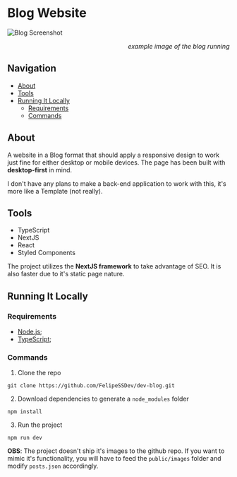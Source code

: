 # Blog Website

![Blog Screenshot](https://media.discordapp.net/attachments/891214266668036126/907901876513701938/unknown.png?width=1242&height=650)

<p align="right">
  <i>example image of the blog running</i>
</p>

## Navigation
- [About](#about)
- [Tools](#tools)
- [Running It Locally](#running-it-locally)
  - [Requirements](#requirements)
  - [Commands](#commands)

## About

A website in a Blog format that should apply a responsive design to work just fine for either desktop or mobile devices. The page has been built with **desktop-first** in mind.

I don't have any plans to make a back-end application to work with this, it's more like a Template (not really).

## Tools

- TypeScript
- NextJS
- React
- Styled Components

The project utilizes the **NextJS framework** to take advantage of SEO. It is also faster due to it's static page nature.

## Running It Locally

### Requirements

- [Node.js](https://nodejs.org/en/);
- [TypeScript](https://www.typescriptlang.org);

### Commands
1. Clone the repo
```
git clone https://github.com/FelipeSSDev/dev-blog.git
```

2. Download dependencies to generate a `node_modules` folder
```
npm install
```

3. Run the project
```
npm run dev
```

**OBS**: The project doesn't ship it's images to the github repo. If you want to mimic it's functionality, you will have to feed the `public/images` folder and modify `posts.json` accordingly.